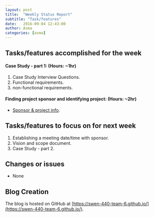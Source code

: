 ```yaml
---
layout: post
title:  "Weekly Status Report"
subtitle: "Task/features"
date:   2016-09-04 12:43:00
author: Asma
categories: [asma]
---
```


## Tasks/features accomplished for the week

#### Case Study - part 1: (Hours: ~1hr)
1. Case Study Interview Questions.
2. Functional requirements.
3. non-functional requirements.

#### Finding project sponsor and identifying project: (Hours: ~2hr) 
* [Sponsor & project info](https://swen-440-team-6.github.io/ben/2016/08/29/Week-1-Status.html).


## Tasks/features to focus on for next week

1. Establishing a meeting date/time with sponsor.
2. Vision and scope document.
3. Case Study - part 2.

## Changes or issues
* None 

## Blog Creation
The blog is hosted on GitHub at [https://swen-440-team-6.github.io/](https://swen-440-team-6.github.io/).